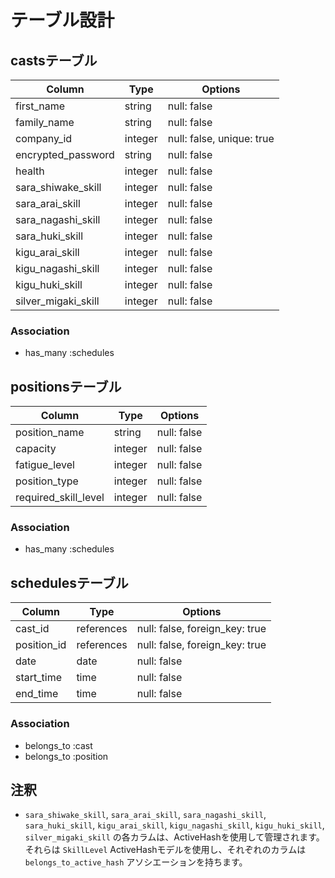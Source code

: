 # テーブル設計

## castsテーブル

| Column              | Type   | Options                   |
| ------------------- | ------ | ------------------------- |
| first_name          | string | null: false               |
| family_name         | string | null: false               |
| company_id          | integer| null: false, unique: true |
| encrypted_password  | string | null: false               |
| health              | integer| null: false               |
| sara_shiwake_skill  | integer| null: false               |
| sara_arai_skill     | integer| null: false               |
| sara_nagashi_skill  | integer| null: false               |
| sara_huki_skill     | integer| null: false               |
| kigu_arai_skill     | integer| null: false               |
| kigu_nagashi_skill  | integer| null: false               |
| kigu_huki_skill     | integer| null: false               |
| silver_migaki_skill | integer| null: false               |

### Association
- has_many   :schedules

## positionsテーブル

| Column               | Type    | Options     |
| -------------------- | ------- | ----------- |
| position_name        | string  | null: false |
| capacity             | integer | null: false |
| fatigue_level        | integer | null: false |
| position_type        | integer | null: false |
| required_skill_level | integer | null: false |

### Association
- has_many :schedules

## schedulesテーブル

| Column            | Type       | Options                        |
| ----------------- | ---------- | ------------------------------ |
| cast_id           | references | null: false, foreign_key: true |
| position_id       | references | null: false, foreign_key: true |
| date              | date       | null: false                    |
| start_time        | time       | null: false                    |
| end_time          | time       | null: false                    |

### Association
- belongs_to :cast
- belongs_to :position

## 注釈

- `sara_shiwake_skill`, `sara_arai_skill`, `sara_nagashi_skill`, `sara_huki_skill`, `kigu_arai_skill`, `kigu_nagashi_skill`, `kigu_huki_skill`, `silver_migaki_skill` の各カラムは、ActiveHashを使用して管理されます。それらは `SkillLevel` ActiveHashモデルを使用し、それぞれのカラムは `belongs_to_active_hash` アソシエーションを持ちます。